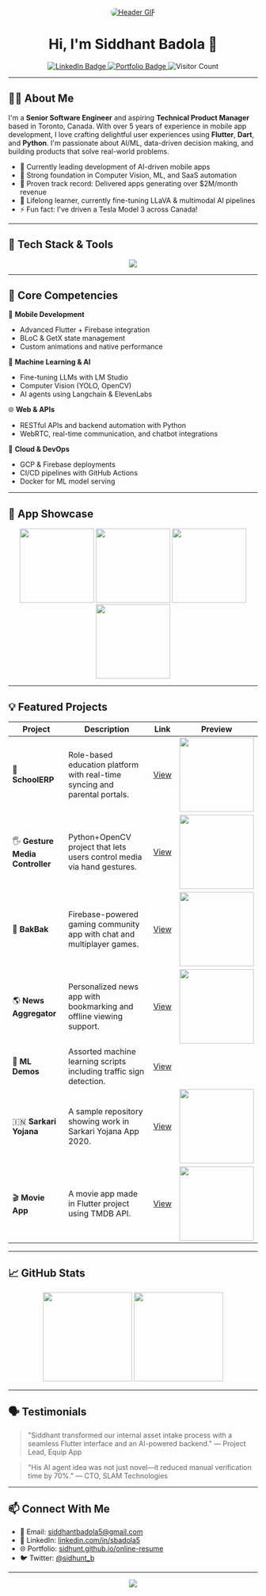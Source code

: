 <!-- Header -->
<p align="center">
  <a href="https://www.linkedin.com/in/sbadola5/">
    <img src="https://media.giphy.com/media/debCoZ6a5aFuSHY1S5/giphy.gif" alt="Header GIF" style="border-radius: 12px; max-width: 100%;"/>
  </a>
</p>

<h1 align="center">Hi, I'm Siddhant Badola 👋</h1>
<p align="center">
  <a href="https://www.linkedin.com/in/sbadola5/">
    <img src="https://img.shields.io/badge/-LinkedIn-0A66C2?style=for-the-badge&logo=linkedin&logoColor=white" alt="LinkedIn Badge" />
  </a>
  <a href="https://sidhunt.github.io/online-resume/">
    <img src="https://img.shields.io/badge/-Portfolio-000000?style=for-the-badge&logo=react&logoColor=white" alt="Portfolio Badge" />
  </a>
  <img src="https://visitor-badge.laobi.icu/badge?page_id=sidhunt.sidhunt" alt="Visitor Count" />
</p>

---

## 👨‍💻 About Me

I'm a **Senior Software Engineer** and aspiring **Technical Product Manager** based in Toronto, Canada. With over 5 years of experience in mobile app development, I love crafting delightful user experiences using **Flutter**, **Dart**, and **Python**. I'm passionate about AI/ML, data-driven decision making, and building products that solve real-world problems.

- 🔭 Currently leading development of AI-driven mobile apps
- 🧠 Strong foundation in Computer Vision, ML, and SaaS automation
- 💼 Proven track record: Delivered apps generating over $2M/month revenue
- 🌱 Lifelong learner, currently fine-tuning LLaVA & multimodal AI pipelines
- ⚡ Fun fact: I've driven a Tesla Model 3 across Canada!

---

## 🔧 Tech Stack & Tools

<p align="center">
  <img src="https://skillicons.dev/icons?i=dart,flutter,python,tensorflow,keras,firebase,gcp,git,github,linux,androidstudio,vscode,xcode&theme=dark" />
</p>

---

## 🧠 Core Competencies

📱 **Mobile Development**
- Advanced Flutter + Firebase integration
- BLoC & GetX state management
- Custom animations and native performance

🤖 **Machine Learning & AI**
- Fine-tuning LLMs with LM Studio
- Computer Vision (YOLO, OpenCV)
- AI agents using Langchain & ElevenLabs

🌐 **Web & APIs**
- RESTful APIs and backend automation with Python
- WebRTC, real-time communication, and chatbot integrations

🚀 **Cloud & DevOps**
- GCP & Firebase deployments
- CI/CD pipelines with GitHub Actions
- Docker for ML model serving

---

## 📸 App Showcase

<p align="center">
  <img src="https://github.com/sidhunt/SchoolERP-showcase/raw/main/Parent.gif" width="150"/>
  <img src="https://github.com/sidhunt/Hand-Gesture-Media-Controller/raw/main/demo.gif" width="150"/>
  <img src="https://github.com/sidhunt/bak-bak/raw/main/bakbak.gif" width="150"/>
  <img src="https://github.com/sidhunt/News-App-Showcase/raw/main/feed2.gif" width="150"/>
</p>

---

## 💡 Featured Projects

| Project | Description | Link | Preview |
| ------- | ----------- | ---- | ---- |
| 🏫 **SchoolERP** | Role-based education platform with real-time syncing and parental portals. | [View](https://github.com/sidhunt/SchoolERP-showcase) | <img src="https://github.com/sidhunt/SchoolERP-showcase/raw/main/Parent.gif" width="150"/> |
| 🖐 **Gesture Media Controller** | Python+OpenCV project that lets users control media via hand gestures. | [View](https://github.com/sidhunt/Hand-Gesture-Media-Controller) | <img src="https://github.com/sidhunt/Hand-Gesture-Media-Controller/raw/main/demo.gif" width="150"/> |
| 👾 **BakBak** | Firebase-powered gaming community app with chat and multiplayer games. | [View](https://github.com/sidhunt/bak-bak) | <img src="https://github.com/sidhunt/bak-bak/raw/main/bakbak.gif" width="150"/> |
| 🌎 **News Aggregator** | Personalized news app with bookmarking and offline viewing support. | [View](https://github.com/sidhunt/News-App-Showcase) | <img src="https://github.com/sidhunt/News-App-Showcase/raw/main/feed2.gif" width="150"/> |
| 🤖 **ML Demos** | Assorted machine learning scripts including traffic sign detection. | [View](https://github.com/sidhunt/ML-implementations) | <!-- Add a relevant GIF or image if available --> |
| 🇮🇳 **Sarkari Yojana** | A sample repository showing work in Sarkari Yojana App 2020. | [View](https://github.com/sidhunt/SarkariYojanaDemo) | <img src="https://github.com/sidhunt/SarkariYojanaDemo/raw/main/yojna.gif" width="150"/> |
| 🎬 **Movie App** | A movie app made in Flutter project using TMDB API. | [View](https://github.com/sidhunt/Movie-Design-App) | <img src="https://github.com/sidhunt/Movie-Design-App/raw/main/g1.gif" width="150"/> |

---

## 📈 GitHub Stats

<p align="center">
  <img src="https://github-readme-stats.vercel.app/api?username=sidhunt&show_icons=true&count_private=true&theme=tokyonight&hide_border=true" height="180"/>
  <img src="https://github-readme-stats.vercel.app/api/top-langs/?username=sidhunt&hide=jupyter%20notebook&layout=compact&theme=tokyonight&hide_border=true" height="180"/>
</p>

---

## 🗣️ Testimonials

> "Siddhant transformed our internal asset intake process with a seamless Flutter interface and an AI-powered backend."
> — Project Lead, Equip App

> "His AI agent idea was not just novel—it reduced manual verification time by 70%."
> — CTO, SLAM Technologies

---

## 📫 Connect With Me

- 📧 Email: [siddhantbadola5@gmail.com](mailto:siddhantbadola5@gmail.com)
- 💼 LinkedIn: [linkedin.com/in/sbadola5](https://www.linkedin.com/in/sbadola5/)
- 🌐 Portfolio: [sidhunt.github.io/online-resume](https://sidhunt.github.io/online-resume/)
- 🐦 Twitter: [@sidhunt_b](https://twitter.com/sidhunt_b)

---

<p align="center">
  <img src="https://readme-typing-svg.demolab.com?font=Fira+Code&size=22&pause=1000&color=00FFD5&center=true&vCenter=true&multiline=true&width=700&height=100&lines=I+craft+intelligent+apps+that+scale.;Mobile.+AI.+Product.+Let's+build+together!"/>
</p>
